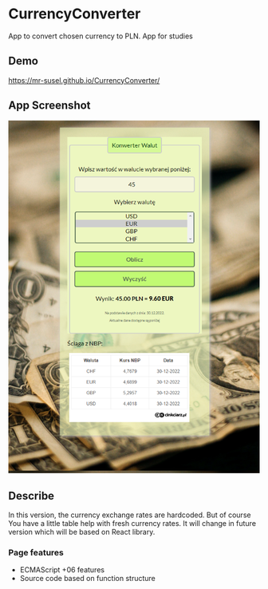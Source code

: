 # CurrencyConverter
App to convert chosen currency to PLN. App for studies

## Demo

https://mr-susel.github.io/CurrencyConverter/

## App Screenshot

![Screen from app to convert some currencies](img/screen2.png)

## Describe

In this version, the currency exchange rates are hardcoded. But of course You have a little table help with fresh currency rates. It will change in future version which will be based on React library.
### Page features
- ECMAScript +06 features
- Source code based on function structure

